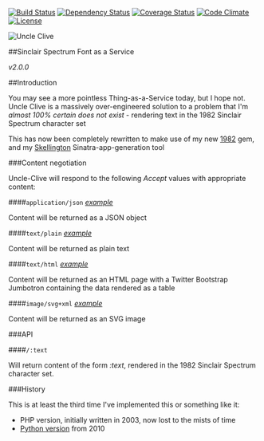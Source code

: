 [![Build Status](http://img.shields.io/travis/pikesley/uncle-clive.svg?style=flat-square)](https://travis-ci.org/pikesley/uncle-clive)
[![Dependency Status](http://img.shields.io/gemnasium/pikesley/uncle-clive.svg?style=flat-square)](https://gemnasium.com/pikesley/uncle-clive)
[![Coverage Status](http://img.shields.io/coveralls/pikesley/uncle-clive.svg?style=flat-square)](https://coveralls.io/r/pikesley/uncle-clive)
[![Code Climate](http://img.shields.io/codeclimate/github/pikesley/uncle-clive.svg?style=flat-square)](https://codeclimate.com/github/pikesley/uncle-clive)
[![License](http://img.shields.io/:license-mit-blue.svg?style=flat-square)](http://pikesley.mit-license.org)

![Uncle Clive](http://uncleclive.herokuapp.com/Uncle%20Clive.svg?colour=fa8100)

##Sinclair Spectrum Font as a Service

_v2.0.0_

##Introduction

You may see a more pointless Thing-as-a-Service today, but I hope not. Uncle Clive is a massively over-engineered solution to a problem that I'm _almost 100% certain does not exist_ - rendering text in the 1982 Sinclair Spectrum character set

This has now been completely rewritten to make use of my new [1982](https://github.com/pikesley/nineteen-eighty-two) gem, and my [Skellington](http://sam.pikesley.org/projects/skellington/) Sinatra-app-generation tool

###Content negotiation

Uncle-Clive will respond to the following _Accept_ values with appropriate content:

####`application/json` _[example](http://uncleclive.herokuapp.com/1982.json)_

Content will be returned as a JSON object

####`text/plain` _[example](http://uncleclive.herokuapp.com/1982.text)_

Content will be returned as plain text

####`text/html` _[example](http://uncleclive.herokuapp.com/%C2%A9%201982%20Sinclair%20Research%20Ltd)_

Content will be returned as an HTML page with a Twitter Bootstrap Jumbotron containing the data rendered as a table

####`image/svg+xml` _[example](http://uncleclive.herokuapp.com/%C2%A9%201982%20Sinclair%20Research%20Ltd.svg?colour=fa8100)_

Content will be returned as an SVG image

###API

####`/:text`

Will return content of the form _:text_, rendered in the 1982 Sinclair Spectrum character set.

###History

This is at least the third time I've implemented this or something like it:

* PHP version, initially written in 2003, now lost to the mists of time
* [Python version](http://org.orgraphone.org/2010/09/the-sinclair-spectrum-font-simulator/) from 2010

